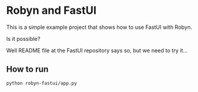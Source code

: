 # Robyn and FastUI

This is a simple example project that shows how to use FastUI with Robyn.

Is it possible?

Well README file at the FastUI repository says so, but we need to try it...

## How to run

```shell
python robyn-fastui/app.py
```
